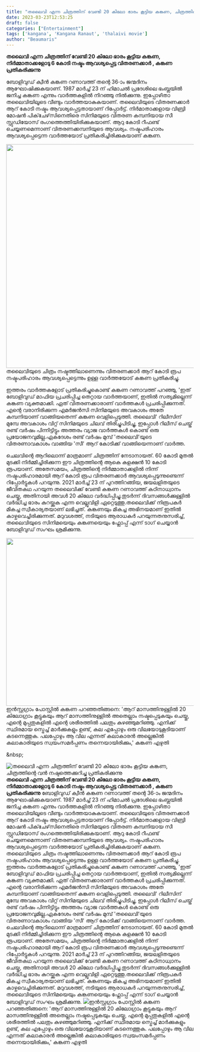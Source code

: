 ```yaml
---
title: "തലൈവി എന്ന ചിത്രത്തിന് വേണ്ടി 20 കിലോ ഭാരം കൂട്ടിയ കങ്കണ, ചിത്രത്തിന്റെ വൻ നഷ്ടത്തെക്കുറിച്ചു പ്രതികരിക്കുന്നു"
date: 2023-03-23T12:53:25
draft: false
categories: ["Entertainment"]
tags: ['kangana', 'Kangana Ranaut', 'thalaivi movie']
author: "Beaumaris"
---
```


<strong>തലൈവി എന്ന ചിത്രത്തിന് വേണ്ടി 20 കിലോ ഭാരം കൂട്ടിയ കങ്കണ, നിർമ്മാതാക്കളോടു 6 കോടി നഷ്ടം ആവശ്യപ്പെട്ട വിതരണക്കാർ , കങ്കണ പ്രതികരിക്കുന്നു</strong>

ബോളിവുഡ് ക്വീൻ കങ്കണ റണാവത്ത് തന്റെ 36-ാം ജന്മദിനം ആഘോഷിക്കുകയാണ്. 1987 മാർച്ച് 23 ന് ഹിമാചൽ പ്രദേശിലെ ഭംബ്ലയിൽ ജനിച്ച കങ്കണ എന്നും വാർത്തകളിൽ നിറഞ്ഞു നിൽക്കുന്നു. ഇപ്പോഴിതാ തലൈവിയിലൂടെ വീണ്ടും വാർത്തയാകുകയാണ്. തലൈവിയുടെ വിതരണക്കാർ ആറ് കോടി നഷ്ടം ആവശ്യപ്പെട്ടതായാണ് റിപ്പോർട്ട്. നിർമാതാക്കളായ വിബ്രി മോഷൻ പിക്‌ചേഴ്‌സിനെതിരെ സിനിമയുടെ വിതരണ കമ്പനിയായ സീ സ്റ്റുഡിയോസ് രംഗത്തെത്തിയിരിക്കുകയാണ്. ആറു കോടി റീഫണ്ട് ചെയ്യണമെന്നാണ് വിതരണക്കമ്പനിയുടെ ആവശ്യം. നഷ്ടപരിഹാരം ആവശ്യപ്പെട്ടെന്ന വാർത്തയോട് പ്രതികരിച്ചിരിക്കുകയാണ് കങ്കണ.

<img class="size-large wp-image-388717 aligncenter" src="https://cdn.boolokam.com/articles/2023/03/ffwfwwww-1024x768.webp" alt="" width="800" height="600" />തലൈവിയുടെ ചിത്രം നഷ്ടത്തിലാണെന്നും വിതരണക്കാർ ആറ് കോടി രൂപ നഷ്ടപരിഹാരം ആവശ്യപ്പെട്ടെന്നും ഉള്ള വാർത്തയോട് കങ്കണ പ്രതികരിച്ചു.

ഇത്തരം വാർത്തകളോട് പ്രതികരിച്ചുകൊണ്ട് കങ്കണ റണാവത്ത് പറഞ്ഞു, 'ഇത് ബോളിവുഡ് മാഫിയ പ്രചരിപ്പിച്ച തെറ്റായ വാർത്തയാണ്, ഇതിൽ സത്യമില്ലെന്ന് കങ്കണ വ്യക്തമാക്കി. ഏത് വിതരണക്കാരാണ് വാർത്തകൾ പ്രചരിപ്പിക്കുന്നത്. എന്റെ വരാനിരിക്കുന്ന എമർജൻസി സിനിമയുടെ അവകാശം അതേ കമ്പനിയാണ് വാങ്ങിയതെന്ന് കങ്കണ വെളിപ്പെടുത്തി. തലൈവി' റിലീസിന് മുമ്പേ അവകാശം വിറ്റ് സിനിമയുടെ ചിലവ് തിരിച്ചുപിടിച്ചു, ഇപ്പോൾ റിലീസ് ചെയ്ത് രണ്ട് വർഷം പിന്നിട്ടിട്ടും അത്തരം വ്യാജ വാർത്തകൾ കൊണ്ട് ഒരു പ്രയോജനവുമില്ല.ഏകദേശം രണ്ട് വർഷം മുമ്പ് 'തലൈവി'യുടെ വിതരണാവകാശം വാങ്ങിയ 'സീ' ആറ് കോടിക്ക് വാങ്ങിയെന്നാണ് വാർത്ത.

ചെലവിന്റെ ആറിലൊന്ന് മാത്രമാണ് ചിത്രത്തിന് നേടാനായത്. 60 കോടി മുതൽ മുടക്കി നിർമ്മിച്ചിരിക്കുന്ന ഈ ചിത്രത്തിന്റെ ആകെ കളക്ഷൻ 10 കോടി രൂപയാണ്. അതേസമയം, ചിത്രത്തിന്റെ നിർമ്മാതാക്കളിൽ നിന്ന് നഷ്ടപരിഹാരമായി ആറ് കോടി രൂപ വിതരണക്കാർ ആവശ്യപ്പെടുന്നുണ്ടെന്ന് റിപ്പോർട്ടുകൾ പറയുന്നു. 2021 മാർച്ച് 23 ന് പുറത്തിറങ്ങിയ, ജയലളിതയുടെ ജീവിതകഥ പറയുന്ന തലൈവിക്ക് വേണ്ടി കങ്കണ റണാവത്ത് കഠിനാധ്വാനം ചെയ്തു, അതിനായി അവൾ 20 കിലോ വർദ്ധിപ്പിച്ചു.തുടർന്ന് ദിവസങ്ങൾക്കുള്ളിൽ വർദ്ധിച്ച ഭാരം കുറയ്ക്കുക എന്ന വെല്ലുവിളി ഏറ്റെടുത്തു.തലൈവിക്ക് നിരൂപകർ മികച്ച സ്വീകാര്യതയാണ് ലഭിച്ചത്. കങ്കണയും മികച്ച അഭിനയമാണ് ഇതിൽ കാഴ്ചവെച്ചിരിക്കുന്നത്. മറുവശത്ത്, നടിയുടെ ആരാധകർ പറയുന്നതനുസരിച്ച്, തലൈവിയുടെ സിനിമയെയും കങ്കണയെയും ഫ്ലോപ്പ് എന്ന് ടാഗ് ചെയ്യാൻ ബോളിവുഡ് സംഘം ശ്രമിക്കുന്നു.

<img class="size-full wp-image-388718 aligncenter" src="https://cdn.boolokam.com/articles/2023/03/vdvv.jpeg" alt="" width="620" height="450" />ഇൻസ്റ്റഗ്രാം പോസ്റ്റിൽ കങ്കണ പറഞ്ഞതിങ്ങനെ: 'ആറ് മാസത്തിനുള്ളിൽ 20 കിലോഗ്രാം കൂട്ടുകയും ആറ് മാസത്തിനുള്ളിൽ അതെല്ലാം നഷ്ടപ്പെടുകയും ചെയ്തു, എന്റെ മുപ്പതുകളിൽ എന്റെ ശരീരത്തിൽ പലതും കുഴഞ്ഞുമറിഞ്ഞു. എനിക്ക് സ്ഥിരമായ സ്ട്രെച്ച് മാർക്കുകളും ഉണ്ട്, കല എപ്പോഴും ഒരു വിലയോടുകൂടിയാണ് കടന്നെത്തുക. പലപ്പോഴും ആ വില എന്നത് കലാകാരൻ അല്ലെങ്കിൽ കലാകാരിയുടെ സ്വയംസമർപ്പണം തന്നെയായിരിക്കും,' കങ്കണ എഴുതി

&amp;nbsp;


![തലൈവി എന്ന ചിത്രത്തിന് വേണ്ടി 20 കിലോ ഭാരം കൂട്ടിയ കങ്കണ, ചിത്രത്തിന്റെ വൻ നഷ്ടത്തെക്കുറിച്ചു പ്രതികരിക്കുന്നു](https://cdn.boolokam.com/articles/2023/03/ffwfwwww-1024x768.webp)**തലൈവി എന്ന ചിത്രത്തിന് വേണ്ടി 20 കിലോ ഭാരം കൂട്ടിയ കങ്കണ, നിർമ്മാതാക്കളോടു 6 കോടി നഷ്ടം ആവശ്യപ്പെട്ട വിതരണക്കാർ , കങ്കണ പ്രതികരിക്കുന്നു** ബോളിവുഡ് ക്വീൻ കങ്കണ റണാവത്ത് തന്റെ 36-ാം ജന്മദിനം ആഘോഷിക്കുകയാണ്. 1987 മാർച്ച് 23 ന് ഹിമാചൽ പ്രദേശിലെ ഭംബ്ലയിൽ ജനിച്ച കങ്കണ എന്നും വാർത്തകളിൽ നിറഞ്ഞു നിൽക്കുന്നു. ഇപ്പോഴിതാ തലൈവിയിലൂടെ വീണ്ടും വാർത്തയാകുകയാണ്. തലൈവിയുടെ വിതരണക്കാർ ആറ് കോടി നഷ്ടം ആവശ്യപ്പെട്ടതായാണ് റിപ്പോർട്ട്. നിർമാതാക്കളായ വിബ്രി മോഷൻ പിക്‌ചേഴ്‌സിനെതിരെ സിനിമയുടെ വിതരണ കമ്പനിയായ സീ സ്റ്റുഡിയോസ് രംഗത്തെത്തിയിരിക്കുകയാണ്. ആറു കോടി റീഫണ്ട് ചെയ്യണമെന്നാണ് വിതരണക്കമ്പനിയുടെ ആവശ്യം. നഷ്ടപരിഹാരം ആവശ്യപ്പെട്ടെന്ന വാർത്തയോട് പ്രതികരിച്ചിരിക്കുകയാണ് കങ്കണ. തലൈവിയുടെ ചിത്രം നഷ്ടത്തിലാണെന്നും വിതരണക്കാർ ആറ് കോടി രൂപ നഷ്ടപരിഹാരം ആവശ്യപ്പെട്ടെന്നും ഉള്ള വാർത്തയോട് കങ്കണ പ്രതികരിച്ചു. ഇത്തരം വാർത്തകളോട് പ്രതികരിച്ചുകൊണ്ട് കങ്കണ റണാവത്ത് പറഞ്ഞു, 'ഇത് ബോളിവുഡ് മാഫിയ പ്രചരിപ്പിച്ച തെറ്റായ വാർത്തയാണ്, ഇതിൽ സത്യമില്ലെന്ന് കങ്കണ വ്യക്തമാക്കി. ഏത് വിതരണക്കാരാണ് വാർത്തകൾ പ്രചരിപ്പിക്കുന്നത്. എന്റെ വരാനിരിക്കുന്ന എമർജൻസി സിനിമയുടെ അവകാശം അതേ കമ്പനിയാണ് വാങ്ങിയതെന്ന് കങ്കണ വെളിപ്പെടുത്തി. തലൈവി' റിലീസിന് മുമ്പേ അവകാശം വിറ്റ് സിനിമയുടെ ചിലവ് തിരിച്ചുപിടിച്ചു, ഇപ്പോൾ റിലീസ് ചെയ്ത് രണ്ട് വർഷം പിന്നിട്ടിട്ടും അത്തരം വ്യാജ വാർത്തകൾ കൊണ്ട് ഒരു പ്രയോജനവുമില്ല.ഏകദേശം രണ്ട് വർഷം മുമ്പ് 'തലൈവി'യുടെ വിതരണാവകാശം വാങ്ങിയ 'സീ' ആറ് കോടിക്ക് വാങ്ങിയെന്നാണ് വാർത്ത. ചെലവിന്റെ ആറിലൊന്ന് മാത്രമാണ് ചിത്രത്തിന് നേടാനായത്. 60 കോടി മുതൽ മുടക്കി നിർമ്മിച്ചിരിക്കുന്ന ഈ ചിത്രത്തിന്റെ ആകെ കളക്ഷൻ 10 കോടി രൂപയാണ്. അതേസമയം, ചിത്രത്തിന്റെ നിർമ്മാതാക്കളിൽ നിന്ന് നഷ്ടപരിഹാരമായി ആറ് കോടി രൂപ വിതരണക്കാർ ആവശ്യപ്പെടുന്നുണ്ടെന്ന് റിപ്പോർട്ടുകൾ പറയുന്നു. 2021 മാർച്ച് 23 ന് പുറത്തിറങ്ങിയ, ജയലളിതയുടെ ജീവിതകഥ പറയുന്ന തലൈവിക്ക് വേണ്ടി കങ്കണ റണാവത്ത് കഠിനാധ്വാനം ചെയ്തു, അതിനായി അവൾ 20 കിലോ വർദ്ധിപ്പിച്ചു.തുടർന്ന് ദിവസങ്ങൾക്കുള്ളിൽ വർദ്ധിച്ച ഭാരം കുറയ്ക്കുക എന്ന വെല്ലുവിളി ഏറ്റെടുത്തു.തലൈവിക്ക് നിരൂപകർ മികച്ച സ്വീകാര്യതയാണ് ലഭിച്ചത്. കങ്കണയും മികച്ച അഭിനയമാണ് ഇതിൽ കാഴ്ചവെച്ചിരിക്കുന്നത്. മറുവശത്ത്, നടിയുടെ ആരാധകർ പറയുന്നതനുസരിച്ച്, തലൈവിയുടെ സിനിമയെയും കങ്കണയെയും ഫ്ലോപ്പ് എന്ന് ടാഗ് ചെയ്യാൻ ബോളിവുഡ് സംഘം ശ്രമിക്കുന്നു. ![](https://cdn.boolokam.com/articles/2023/03/vdvv.jpeg)ഇൻസ്റ്റഗ്രാം പോസ്റ്റിൽ കങ്കണ പറഞ്ഞതിങ്ങനെ: 'ആറ് മാസത്തിനുള്ളിൽ 20 കിലോഗ്രാം കൂട്ടുകയും ആറ് മാസത്തിനുള്ളിൽ അതെല്ലാം നഷ്ടപ്പെടുകയും ചെയ്തു, എന്റെ മുപ്പതുകളിൽ എന്റെ ശരീരത്തിൽ പലതും കുഴഞ്ഞുമറിഞ്ഞു. എനിക്ക് സ്ഥിരമായ സ്ട്രെച്ച് മാർക്കുകളും ഉണ്ട്, കല എപ്പോഴും ഒരു വിലയോടുകൂടിയാണ് കടന്നെത്തുക. പലപ്പോഴും ആ വില എന്നത് കലാകാരൻ അല്ലെങ്കിൽ കലാകാരിയുടെ സ്വയംസമർപ്പണം തന്നെയായിരിക്കും,' കങ്കണ എഴുതി &nbsp;
